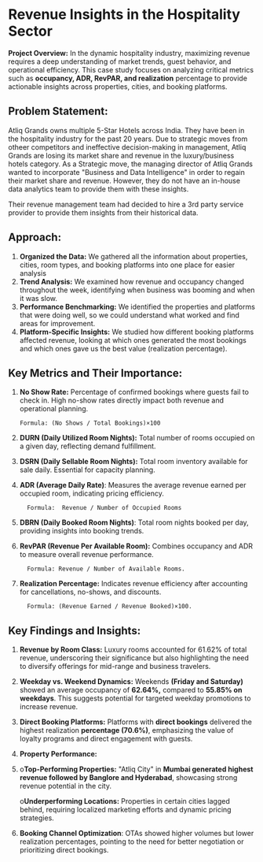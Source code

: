 # Revenue Insights in the Hospitality Sector 
**Project Overview:**
In the dynamic hospitality industry, maximizing revenue requires a deep understanding of market trends, guest behavior, and operational efficiency. 
This case study focuses on analyzing critical metrics such as **occupancy, ADR, RevPAR, and realization** percentage to provide actionable insights across properties, cities, and booking platforms.

## Problem Statement:
Atliq Grands owns multiple 5-Star Hotels across India. They have been in the hospitality industry for the past 20 years. Due to strategic moves from otheer competitors and ineffective decision-making  in management, Atliq Grands are losing its market share and revenue in the luxury/business hotels category. As a Strategic move, the managing director of Atliq Grands wanted to incorporate "Business and Data Intelligence" in order to regain their market share and revenue. However, they do not have an in-house data analytics team to provide them with these insights. 

Their revenue management team had decided to hire a 3rd party service provider to provide them insights from their historical data.

## Approach:
1.	**Organized the Data:** We gathered all the information about properties, cities, room types, and booking platforms into one place for easier analysis
2.	**Trend Analysis:** We examined how revenue and occupancy changed throughout the week, identifying when business was booming and when it was slow.
3.	**Performance Benchmarking:** We identified the properties and platforms that were doing well, so we could understand what worked and find areas for improvement.
4.	**Platform-Specific Insights:** We studied how different booking platforms affected revenue, looking at which ones generated the most bookings and which ones gave us the best value (realization percentage).

## Key Metrics and Their Importance:

1.	**No Show Rate:** Percentage of confirmed bookings where guests fail to check in. High no-show rates directly impact both revenue and operational planning.

   	    Formula: (No Shows / Total Bookings)×100
   
2.	**DURN (Daily Utilized Room Nights):** Total number of rooms occupied on a given day, reflecting demand fulfillment.

3.	**DSRN (Daily Sellable Room Nights):** Total room inventory available for sale daily. Essential for capacity planning.
	
4.	**ADR (Average Daily Rate)**: Measures the average revenue earned per occupied room, indicating pricing efficiency.
   
          Formula:  Revenue / Number of Occupied Rooms
5.	**DBRN (Daily Booked Room Nights)**: Total room nights booked per day, providing insights into booking trends.

6.	**RevPAR (Revenue Per Available Room):** Combines occupancy and ADR to measure overall revenue performance.
   
          Formula: Revenue / Number of Available Rooms.
   
7.	**Realization Percentage:** Indicates revenue efficiency after accounting for cancellations, no-shows, and discounts.
    
          Formula: (Revenue Earned / Revenue Booked)×100.

## Key Findings and Insights:
1.	**Revenue by Room Class:** Luxury rooms accounted for 61.62% of total revenue, underscoring their significance but also highlighting the need to diversify offerings for mid-range and business travelers.
2.	**Weekday vs. Weekend Dynamics:** Weekends **(Friday and Saturday)** showed an average occupancy of **62.64%,** compared to **55.85% on weekdays**. This suggests potential for targeted weekday promotions to increase revenue.
3.	**Direct Booking Platforms:** Platforms with **direct bookings** delivered the highest realization **percentage (70.6%)**, emphasizing the value of loyalty programs and direct engagement with guests.
4.	**Property Performance:**
5.	
   	o**Top-Performing Properties:** "Atliq City" in **Mumbai generated highest revenue followed by Banglore and Hyderabad**, showcasing strong revenue potential in the city.
  	
   	o**Underperforming Locations:** Properties in certain cities lagged behind, requiring localized marketing efforts and dynamic pricing strategies.
6.	**Booking Channel Optimization**: OTAs showed higher volumes but lower realization percentages, pointing to the need for better negotiation or prioritizing direct bookings.







